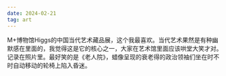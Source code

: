 ```yaml
---
date: 2024-02-21
tag: art
---
```

M+博物馆Higgs的中国当代艺术藏品展，这个我最喜欢。当代艺术果然是有种幽默感在里面的，我觉得这是它的核心之一，大家在艺术馆里面应该哄堂大笑才对。记录在照片里。最好笑的是《老人院》，蜡像呈现的衰老得的政治领袖们坐在时不时自动移动的轮椅上陷入昏迷。